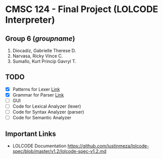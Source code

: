 # CMSC 124 - Final Project (LOLCODE Interpreter)

## Group 6 (_groupname_)
1. Diocadiz, Gabrielle Therese D.
2. Narvasa, Ricky Vince C.
3. Sumallo, Kurt Princip Gavryl T.

## TODO
- [X] Patterns for Lexer [Link](https://docs.google.com/document/d/1oYrm_7kvIu9FvVyWTSnPh0ytU6pGjN1Le2bpAsOyCx4/edit?usp=sharing)
- [X] Grammar for Parser [Link](https://docs.google.com/document/d/17E4SkfM7ASkxEHYj9UFBUse7KsQQSvX_SZ8ulvHOSNc/edit?usp=sharing)
- [ ] GUI
- [ ] Code for Lexical Analyzer (lexer)
- [ ] Code for Syntax Analyzer (parser)
- [ ] Code for Semantic Analyzer

## Important Links
- LOLCODE Documentation https://github.com/justinmeza/lolcode-spec/blob/master/v1.2/lolcode-spec-v1.2.md
